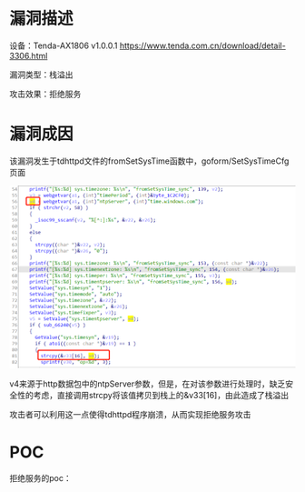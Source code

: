# 漏洞描述

设备：Tenda-AX1806 v1.0.0.1 https://www.tenda.com.cn/download/detail-3306.html

漏洞类型：栈溢出

攻击效果：拒绝服务

# 漏洞成因

该漏洞发生于tdhttpd文件的fromSetSysTime函数中，goform/SetSysTimeCfg页面

![image-20220208184212635](image/1.png)

v4来源于http数据包中的ntpServer参数，但是，在对该参数进行处理时，缺乏安全性的考虑，直接调用strcpy将该值拷贝到栈上的&v33[16]，由此造成了栈溢出

攻击者可以利用这一点使得tdhttpd程序崩溃，从而实现拒绝服务攻击

# POC

拒绝服务的poc：


